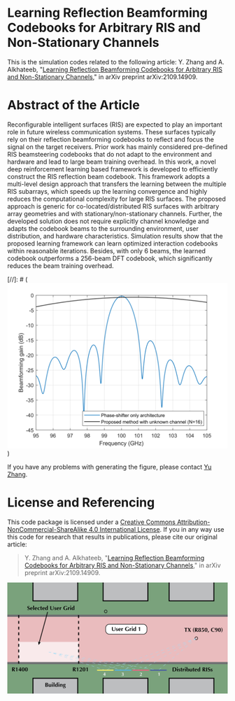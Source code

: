 # Learning Reflection Beamforming Codebooks for Arbitrary RIS and Non-Stationary Channels
This is the simulation codes related to the following article: Y. Zhang and A. Alkhateeb, "[Learning Reflection Beamforming Codebooks for Arbitrary RIS and Non-Stationary Channels](https://arxiv.org/abs/2109.14909)," in arXiv preprint arXiv:2109.14909.

# Abstract of the Article
Reconfigurable intelligent surfaces (RIS) are expected to play an important role in future wireless communication systems. These surfaces typically rely on their reflection beamforming codebooks to reflect and focus the signal on the target receivers. Prior work has mainly considered pre-defined RIS beamsteering codebooks that do not adapt to the environment and hardware and lead to large beam training overhead. In this work, a novel deep reinforcement learning based framework is developed to efficiently construct the RIS reflection beam codebook. This framework adopts a multi-level design approach that transfers the learning between the multiple RIS subarrays, which speeds up the learning convergence and highly reduces the computational complexity for large RIS surfaces. The proposed approach is generic for co-located/distributed RIS surfaces with arbitrary array geometries and with stationary/non-stationary channels. Further, the developed solution does not require explicitly channel knowledge and adapts the codebook beams to the surrounding environment, user distribution, and hardware characteristics. Simulation results show that the proposed learning framework can learn optimized interaction codebooks within reasonable iterations. Besides, with only 6 beams, the learned codebook outperforms a 256-beam DFT codebook, which significantly reduces the beam training overhead.

<!---
# How to generate this codebook beam patterns figure?
1. Download all the files of this repository.
2. Run `main.py` in `critic_net_training` directory.
3. After it is finished, there will be a file named `critic_params_trsize_2000_epoch_500_3bit.mat` that will be used in the next step.
4. Run `main.py` in `analog_beam_learning` directory.
5. After it is finished, run `read_beams.py` in the same directory.
6. Copy the generated file, i.e., `ULA_PS_only.mat` to the `td_searching` directory.
7. Run `NFWB_BF_TTD_PS_hybrid_low_complexity_search_algorithm.m` in Matlab, which will generate the figure shown below.
-->

[//]: # (![Figure](https://github.com/YuZhang-GitHub/NFWB_BF/blob/main/N_16.png))

If you have any problems with generating the figure, please contact [Yu Zhang](https://www.linkedin.com/in/yu-zhang-391275181/).

# License and Referencing
This code package is licensed under a [Creative Commons Attribution-NonCommercial-ShareAlike 4.0 International License](https://creativecommons.org/licenses/by-nc-sa/4.0/). If you in any way use this code for research that results in publications, please cite our original article:
> Y. Zhang and A. Alkhateeb, "[Learning Reflection Beamforming Codebooks for Arbitrary RIS and Non-Stationary Channels](https://arxiv.org/abs/2109.14909)," in arXiv preprint arXiv:2109.14909.
 
![Figure](https://github.com/YuZhang-GitHub/RIS_Codebook/blob/master/deep_mimo_O1_60_distributed_LIS.png)
